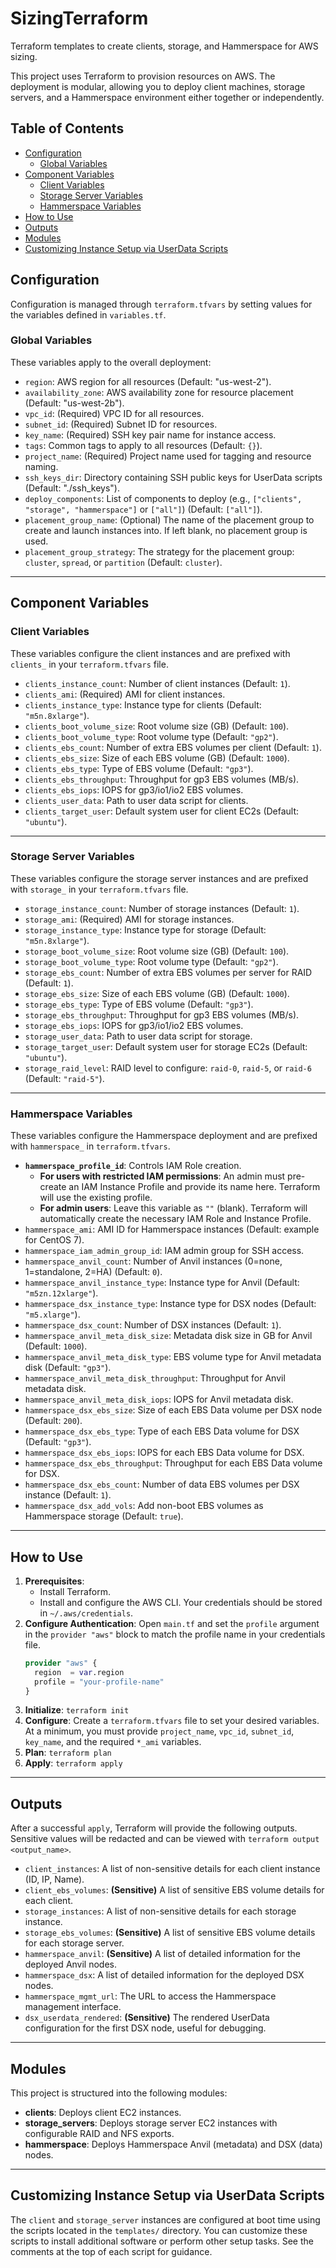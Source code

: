 # SizingTerraform
Terraform templates to create clients, storage, and Hammerspace for AWS sizing.

This project uses Terraform to provision resources on AWS. The deployment is modular, allowing you to deploy client machines, storage servers, and a Hammerspace environment either together or independently.

## Table of Contents
- [Configuration](#configuration)
  - [Global Variables](#global-variables)
- [Component Variables](#component-variables)
  - [Client Variables](#client-variables)
  - [Storage Server Variables](#storage-server-variables)
  - [Hammerspace Variables](#hammerspace-variables)
- [How to Use](#how-to-use)
- [Outputs](#outputs)
- [Modules](#modules)
- [Customizing Instance Setup via UserData Scripts](#customizing-instance-setup-via-userdata-scripts)


## Configuration

Configuration is managed through `terraform.tfvars` by setting values for the variables defined in `variables.tf`.

### Global Variables

These variables apply to the overall deployment:

* `region`: AWS region for all resources (Default: "us-west-2").
* `availability_zone`: AWS availability zone for resource placement (Default: "us-west-2b").
* `vpc_id`: (Required) VPC ID for all resources.
* `subnet_id`: (Required) Subnet ID for resources.
* `key_name`: (Required) SSH key pair name for instance access.
* `tags`: Common tags to apply to all resources (Default: `{}`).
* `project_name`: (Required) Project name used for tagging and resource naming.
* `ssh_keys_dir`: Directory containing SSH public keys for UserData scripts (Default: "./ssh_keys").
* `deploy_components`: List of components to deploy (e.g., `["clients", "storage", "hammerspace"]` or `["all"]`) (Default: `["all"]`).
* `placement_group_name`: (Optional) The name of the placement group to create and launch instances into. If left blank, no placement group is used.
* `placement_group_strategy`: The strategy for the placement group: `cluster`, `spread`, or `partition` (Default: `cluster`).

---

## Component Variables

### Client Variables

These variables configure the client instances and are prefixed with `clients_` in your `terraform.tfvars` file.

* `clients_instance_count`: Number of client instances (Default: `1`).
* `clients_ami`: (Required) AMI for client instances.
* `clients_instance_type`: Instance type for clients (Default: `"m5n.8xlarge"`).
* `clients_boot_volume_size`: Root volume size (GB) (Default: `100`).
* `clients_boot_volume_type`: Root volume type (Default: `"gp2"`).
* `clients_ebs_count`: Number of extra EBS volumes per client (Default: `1`).
* `clients_ebs_size`: Size of each EBS volume (GB) (Default: `1000`).
* `clients_ebs_type`: Type of EBS volume (Default: `"gp3"`).
* `clients_ebs_throughput`: Throughput for gp3 EBS volumes (MB/s).
* `clients_ebs_iops`: IOPS for gp3/io1/io2 EBS volumes.
* `clients_user_data`: Path to user data script for clients.
* `clients_target_user`: Default system user for client EC2s (Default: `"ubuntu"`).

---

### Storage Server Variables

These variables configure the storage server instances and are prefixed with `storage_` in your `terraform.tfvars` file.

* `storage_instance_count`: Number of storage instances (Default: `1`).
* `storage_ami`: (Required) AMI for storage instances.
* `storage_instance_type`: Instance type for storage (Default: `"m5n.8xlarge"`).
* `storage_boot_volume_size`: Root volume size (GB) (Default: `100`).
* `storage_boot_volume_type`: Root volume type (Default: `"gp2"`).
* `storage_ebs_count`: Number of extra EBS volumes per server for RAID (Default: `1`).
* `storage_ebs_size`: Size of each EBS volume (GB) (Default: `1000`).
* `storage_ebs_type`: Type of EBS volume (Default: `"gp3"`).
* `storage_ebs_throughput`: Throughput for gp3 EBS volumes (MB/s).
* `storage_ebs_iops`: IOPS for gp3/io1/io2 EBS volumes.
* `storage_user_data`: Path to user data script for storage.
* `storage_target_user`: Default system user for storage EC2s (Default: `"ubuntu"`).
* `storage_raid_level`: RAID level to configure: `raid-0`, `raid-5`, or `raid-6` (Default: `"raid-5"`).

---

### Hammerspace Variables

These variables configure the Hammerspace deployment and are prefixed with `hammerspace_` in `terraform.tfvars`.

* **`hammerspace_profile_id`**: Controls IAM Role creation.
    * **For users with restricted IAM permissions**: An admin must pre-create an IAM Instance Profile and provide its name here. Terraform will use the existing profile.
    * **For admin users**: Leave this variable as `""` (blank). Terraform will automatically create the necessary IAM Role and Instance Profile.
* `hammerspace_ami`: AMI ID for Hammerspace instances (Default: example for CentOS 7).
* `hammerspace_iam_admin_group_id`: IAM admin group for SSH access.
* `hammerspace_anvil_count`: Number of Anvil instances (0=none, 1=standalone, 2=HA) (Default: `0`).
* `hammerspace_anvil_instance_type`: Instance type for Anvil (Default: `"m5zn.12xlarge"`).
* `hammerspace_dsx_instance_type`: Instance type for DSX nodes (Default: `"m5.xlarge"`).
* `hammerspace_dsx_count`: Number of DSX instances (Default: `1`).
* `hammerspace_anvil_meta_disk_size`: Metadata disk size in GB for Anvil (Default: `1000`).
* `hammerspace_anvil_meta_disk_type`: EBS volume type for Anvil metadata disk (Default: `"gp3"`).
* `hammerspace_anvil_meta_disk_throughput`: Throughput for Anvil metadata disk.
* `hammerspace_anvil_meta_disk_iops`: IOPS for Anvil metadata disk.
* `hammerspace_dsx_ebs_size`: Size of each EBS Data volume per DSX node (Default: `200`).
* `hammerspace_dsx_ebs_type`: Type of each EBS Data volume for DSX (Default: `"gp3"`).
* `hammerspace_dsx_ebs_iops`: IOPS for each EBS Data volume for DSX.
* `hammerspace_dsx_ebs_throughput`: Throughput for each EBS Data volume for DSX.
* `hammerspace_dsx_ebs_count`: Number of data EBS volumes per DSX instance (Default: `1`).
* `hammerspace_dsx_add_vols`: Add non-boot EBS volumes as Hammerspace storage (Default: `true`).

---

## How to Use

1.  **Prerequisites**:
    * Install Terraform.
    * Install and configure the AWS CLI. Your credentials should be stored in `~/.aws/credentials`.
2.  **Configure Authentication**: Open `main.tf` and set the `profile` argument in the `provider "aws"` block to match the profile name in your credentials file.
    ```terraform
    provider "aws" {
      region  = var.region
      profile = "your-profile-name"
    }
    ```
3.  **Initialize**: `terraform init`
4.  **Configure**: Create a `terraform.tfvars` file to set your desired variables. At a minimum, you must provide `project_name`, `vpc_id`, `subnet_id`, `key_name`, and the required `*_ami` variables.
5.  **Plan**: `terraform plan`
6.  **Apply**: `terraform apply`

---

## Outputs

After a successful `apply`, Terraform will provide the following outputs. Sensitive values will be redacted and can be viewed with `terraform output <output_name>`.

* `client_instances`: A list of non-sensitive details for each client instance (ID, IP, Name).
* `client_ebs_volumes`: **(Sensitive)** A list of sensitive EBS volume details for each client.
* `storage_instances`: A list of non-sensitive details for each storage instance.
* `storage_ebs_volumes`: **(Sensitive)** A list of sensitive EBS volume details for each storage server.
* `hammerspace_anvil`: **(Sensitive)** A list of detailed information for the deployed Anvil nodes.
* `hammerspace_dsx`: A list of detailed information for the deployed DSX nodes.
* `hammerspace_mgmt_url`: The URL to access the Hammerspace management interface.
* `dsx_userdata_rendered`: **(Sensitive)** The rendered UserData configuration for the first DSX node, useful for debugging.

---
## Modules

This project is structured into the following modules:
* **clients**: Deploys client EC2 instances.
* **storage_servers**: Deploys storage server EC2 instances with configurable RAID and NFS exports.
* **hammerspace**: Deploys Hammerspace Anvil (metadata) and DSX (data) nodes.

---
## Customizing Instance Setup via UserData Scripts

The `client` and `storage_server` instances are configured at boot time using the scripts located in the `templates/` directory. You can customize these scripts to install additional software or perform other setup tasks. See the comments at the top of each script for guidance.
